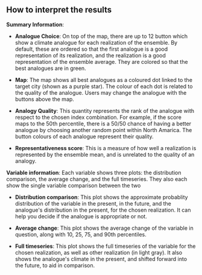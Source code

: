 ## How to interpret the results

__Summary Information__:

- __Analogue Choice__: On top of the map, there are up to 12 button which show a climate analogue for each realization of the ensemble. By default, these are ordered so that the first analogue is a good representation of its realization, and the realization is a good representation of the ensemble average. They are colored so that the best analogues are in green.

- __Map__: The map shows all best analogues as a coloured dot linked to the target city (shown as a purple star). The colour of each dot is related to the quality of the analogue. Users may change the analogue with the buttons above the map.

- __Analogy Quality__: This quantity represents the rank of the analogue with respect to the chosen index combination. For example, if the score maps to the 50th percentile, there is a 50/50 chance of having a better analogue by choosing another random point within North Amarica. The button colours of each analogue represent their quality.

- __Representativeness score__: This is a measure of how well a realization is represented by the ensemble mean, and is unrelated to the quality of an analogy.

__Variable information__: Each variable shows three plots: the distribution comparison, the average change, and the full timeseries. They also each show the single variable comparison between the two 

- __Distribution comparison__: This plot shows the approximate probablity distribution of the variable in the present, in the future, and the analogue's distribution in the present, for the chosen realization. It can help you decide if the analogue is appropriate or not.

- __Average change__: This plot shows the average change of the variable in question, along with 10, 25, 75, and 90th percentiles.

- __Full timeseries__: This plot shows the full timeseries of the variable for the chosen realization, as well as other realization (in light gray). It also shows the analogue's climate in the present, and shifted forward into the future, to aid in comparison.
